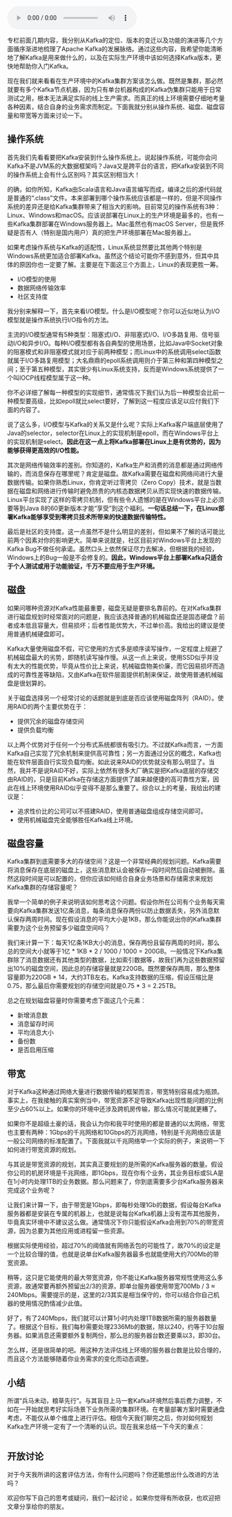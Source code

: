 <audio title="06 _ Kafka线上集群部署方案怎么做？" src="https://static001.geekbang.org/resource/audio/1e/30/1e9f93f27a7f4dad4dd34fdcb1ae7830.mp3" controls="controls"></audio> 
<p>专栏前面几期内容，我分别从Kafka的定位、版本的变迁以及功能的演进等几个方面循序渐进地梳理了Apache Kafka的发展脉络。通过这些内容，我希望你能清晰地了解Kafka是用来做什么的，以及在实际生产环境中该如何选择Kafka版本，更快地帮助你入门Kafka。</p><p>现在我们就来看看在生产环境中的Kafka集群方案该怎么做。既然是集群，那必然就要有多个Kafka节点机器，因为只有单台机器构成的Kafka伪集群只能用于日常测试之用，根本无法满足实际的线上生产需求。而真正的线上环境需要仔细地考量各种因素，结合自身的业务需求而制定。下面我就分别从操作系统、磁盘、磁盘容量和带宽等方面来讨论一下。</p><h2>操作系统</h2><p>首先我们先看看要把Kafka安装到什么操作系统上。说起操作系统，可能你会问Kafka不是JVM系的大数据框架吗？Java又是跨平台的语言，把Kafka安装到不同的操作系统上会有什么区别吗？其实区别相当大！</p><p>的确，如你所知，Kafka由Scala语言和Java语言编写而成，编译之后的源代码就是普通的“.class”文件。本来部署到哪个操作系统应该都是一样的，但是不同操作系统的差异还是给Kafka集群带来了相当大的影响。目前常见的操作系统有3种：Linux、Windows和macOS。应该说部署在Linux上的生产环境是最多的，也有一些Kafka集群部署在Windows服务器上。Mac虽然也有macOS Server，但是我怀疑是否有人（特别是国内用户）真的把生产环境部署在Mac服务器上。</p><!-- [[[read_end]]] --><p>如果考虑操作系统与Kafka的适配性，Linux系统显然要比其他两个特别是Windows系统更加适合部署Kafka。虽然这个结论可能你不感到意外，但其中具体的原因你也一定要了解。主要是在下面这三个方面上，Linux的表现更胜一筹。</p><ul>
<li>I/O模型的使用</li>
<li>数据网络传输效率</li>
<li>社区支持度</li>
</ul><p>我分别来解释一下，首先来看I/O模型。什么是I/O模型呢？你可以近似地认为I/O模型就是操作系统执行I/O指令的方法。</p><p>主流的I/O模型通常有5种类型：阻塞式I/O、非阻塞式I/O、I/O多路复用、信号驱动I/O和异步I/O。每种I/O模型都有各自典型的使用场景，比如Java中Socket对象的阻塞模式和非阻塞模式就对应于前两种模型；而Linux中的系统调用select函数就属于I/O多路复用模型；大名鼎鼎的epoll系统调用则介于第三种和第四种模型之间；至于第五种模型，其实很少有Linux系统支持，反而是Windows系统提供了一个叫IOCP线程模型属于这一种。</p><p>你不必详细了解每一种模型的实现细节，通常情况下我们认为后一种模型会比前一种模型要高级，比如epoll就比select要好，了解到这一程度应该足以应付我们下面的内容了。</p><p>说了这么多，I/O模型与Kafka的关系又是什么呢？实际上Kafka客户端底层使用了Java的selector，selector在Linux上的实现机制是epoll，而在Windows平台上的实现机制是select。<strong>因此在这一点上将Kafka部署在Linux上是有优势的，因为能够获得更高效的I/O性能。</strong></p><p>其次是网络传输效率的差别。你知道的，Kafka生产和消费的消息都是通过网络传输的，而消息保存在哪里呢？肯定是磁盘。故Kafka需要在磁盘和网络间进行大量数据传输。如果你熟悉Linux，你肯定听过零拷贝（Zero Copy）技术，就是当数据在磁盘和网络进行传输时避免昂贵的内核态数据拷贝从而实现快速的数据传输。Linux平台实现了这样的零拷贝机制，但有些令人遗憾的是在Windows平台上必须要等到Java 8的60更新版本才能“享受”到这个福利。<strong>一句话总结一下，在Linux部署Kafka能够享受到零拷贝技术所带来的快速数据传输特性。</strong></p><p>最后是社区的支持度。这一点虽然不是什么明显的差别，但如果不了解的话可能比前两个因素对你的影响更大。简单来说就是，社区目前对Windows平台上发现的Kafka Bug不做任何承诺。虽然口头上依然保证尽力去解决，但根据我的经验，Windows上的Bug一般是不会修复的。<strong>因此，Windows平台上部署Kafka只适合于个人测试或用于功能验证，千万不要应用于生产环境。</strong></p><h2>磁盘</h2><p>如果问哪种资源对Kafka性能最重要，磁盘无疑是要排名靠前的。在对Kafka集群进行磁盘规划时经常面对的问题是，我应该选择普通的机械磁盘还是固态硬盘？前者成本低且容量大，但易损坏；后者性能优势大，不过单价高。我给出的建议是使用普通机械硬盘即可。</p><p>Kafka大量使用磁盘不假，可它使用的方式多是顺序读写操作，一定程度上规避了机械磁盘最大的劣势，即随机读写操作慢。从这一点上来说，使用SSD似乎并没有太大的性能优势，毕竟从性价比上来说，机械磁盘物美价廉，而它因易损坏而造成的可靠性差等缺陷，又由Kafka在软件层面提供机制来保证，故使用普通机械磁盘是很划算的。</p><p>关于磁盘选择另一个经常讨论的话题就是到底是否应该使用磁盘阵列（RAID）。使用RAID的两个主要优势在于：</p><ul>
<li>提供冗余的磁盘存储空间</li>
<li>提供负载均衡</li>
</ul><p>以上两个优势对于任何一个分布式系统都很有吸引力。不过就Kafka而言，一方面Kafka自己实现了冗余机制来提供高可靠性；另一方面通过分区的概念，Kafka也能在软件层面自行实现负载均衡。如此说来RAID的优势就没有那么明显了。当然，我并不是说RAID不好，实际上依然有很多大厂确实是把Kafka底层的存储交由RAID的，只是目前Kafka在存储这方面提供了越来越便捷的高可靠性方案，因此在线上环境使用RAID似乎变得不是那么重要了。综合以上的考量，我给出的建议是：</p><ul>
<li>追求性价比的公司可以不搭建RAID，使用普通磁盘组成存储空间即可。</li>
<li>使用机械磁盘完全能够胜任Kafka线上环境。</li>
</ul><h2>磁盘容量</h2><p>Kafka集群到底需要多大的存储空间？这是一个非常经典的规划问题。Kafka需要将消息保存在底层的磁盘上，这些消息默认会被保存一段时间然后自动被删除。虽然这段时间是可以配置的，但你应该如何结合自身业务场景和存储需求来规划Kafka集群的存储容量呢？</p><p>我举一个简单的例子来说明该如何思考这个问题。假设你所在公司有个业务每天需要向Kafka集群发送1亿条消息，每条消息保存两份以防止数据丢失，另外消息默认保存两周时间。现在假设消息的平均大小是1KB，那么你能说出你的Kafka集群需要为这个业务预留多少磁盘空间吗？</p><p>我们来计算一下：每天1亿条1KB大小的消息，保存两份且留存两周的时间，那么总的空间大小就等于1亿 * 1KB * 2 / 1000 / 1000 = 200GB。一般情况下Kafka集群除了消息数据还有其他类型的数据，比如索引数据等，故我们再为这些数据预留出10%的磁盘空间，因此总的存储容量就是220GB。既然要保存两周，那么整体容量即为220GB * 14，大约3TB左右。Kafka支持数据的压缩，假设压缩比是0.75，那么最后你需要规划的存储空间就是0.75 * 3 = 2.25TB。</p><p>总之在规划磁盘容量时你需要考虑下面这几个元素：</p><ul>
<li>新增消息数</li>
<li>消息留存时间</li>
<li>平均消息大小</li>
<li>备份数</li>
<li>是否启用压缩</li>
</ul><h2>带宽</h2><p>对于Kafka这种通过网络大量进行数据传输的框架而言，带宽特别容易成为瓶颈。事实上，在我接触的真实案例当中，带宽资源不足导致Kafka出现性能问题的比例至少占60%以上。如果你的环境中还涉及跨机房传输，那么情况可能就更糟了。</p><p>如果你不是超级土豪的话，我会认为你和我平时使用的都是普通的以太网络，带宽也主要有两种：1Gbps的千兆网络和10Gbps的万兆网络，特别是千兆网络应该是一般公司网络的标准配置了。下面我就以千兆网络举一个实际的例子，来说明一下如何进行带宽资源的规划。</p><p>与其说是带宽资源的规划，其实真正要规划的是所需的Kafka服务器的数量。假设你公司的机房环境是千兆网络，即1Gbps，现在你有个业务，其业务目标或SLA是在1小时内处理1TB的业务数据。那么问题来了，你到底需要多少台Kafka服务器来完成这个业务呢？</p><p>让我们来计算一下，由于带宽是1Gbps，即每秒处理1Gb的数据，假设每台Kafka服务器都是安装在专属的机器上，也就是说每台Kafka机器上没有混布其他服务，毕竟真实环境中不建议这么做。通常情况下你只能假设Kafka会用到70%的带宽资源，因为总要为其他应用或进程留一些资源。</p><p>根据实际使用经验，超过70%的阈值就有网络丢包的可能性了，故70%的设定是一个比较合理的值，也就是说单台Kafka服务器最多也就能使用大约700Mb的带宽资源。</p><p>稍等，这只是它能使用的最大带宽资源，你不能让Kafka服务器常规性使用这么多资源，故通常要再额外预留出2/3的资源，即单台服务器使用带宽700Mb / 3  ≈  240Mbps。需要提示的是，这里的2/3其实是相当保守的，你可以结合你自己机器的使用情况酌情减少此值。</p><p>好了，有了240Mbps，我们就可以计算1小时内处理1TB数据所需的服务器数量了。根据这个目标，我们每秒需要处理2336Mb的数据，除以240，约等于10台服务器。如果消息还需要额外复制两份，那么总的服务器台数还要乘以3，即30台。</p><p>怎么样，还是很简单的吧。用这种方法评估线上环境的服务器台数是比较合理的，而且这个方法能够随着你业务需求的变化而动态调整。</p><h2>小结</h2><p>所谓“兵马未动，粮草先行”。与其盲目上马一套Kafka环境然后事后费力调整，不如在一开始就思考好实际场景下业务所需的集群环境。在考量部署方案时需要通盘考虑，不能仅从单个维度上进行评估。相信今天我们聊完之后，你对如何规划Kafka生产环境一定有了一个清晰的认识。现在我来总结一下今天的重点：</p><p><img src="https://static001.geekbang.org/resource/image/ba/04/bacf5700e4b145328f4d977575f28904.jpg" alt=""></p><h2>开放讨论</h2><p>对于今天我所讲的这套评估方法，你有什么问题吗？你还能想出什么改进的方法吗？</p><p>欢迎你写下自己的思考或疑问，我们一起讨论 。如果你觉得有所收获，也欢迎把文章分享给你的朋友。</p>